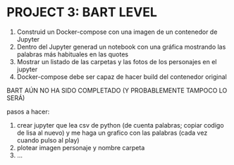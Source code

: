 # PROJECT 3: BART LEVEL
1. Construid un Docker-compose con una imagen de un contenedor de Jupyter
2. Dentro del Jupyter generad un notebook con una gráfica mostrando las
palabras más habituales en las quotes
3. Mostrar un listado de las carpetas y las fotos de los personajes en el jupyter
4. Docker-compose debe ser capaz de hacer build del contenedor original


BART AÚN NO HA SIDO COMPLETADO (Y PROBABLEMENTE TAMPOCO LO SERÁ)

pasos a hacer:
1. crear jupyter que lea csv de python (de cuenta palabras; copiar codigo de lisa al nuevo) y me haga un grafico con las palabras (cada vez cuando pulso al play)
2. plotear imagen personaje y nombre carpeta
3. ...
